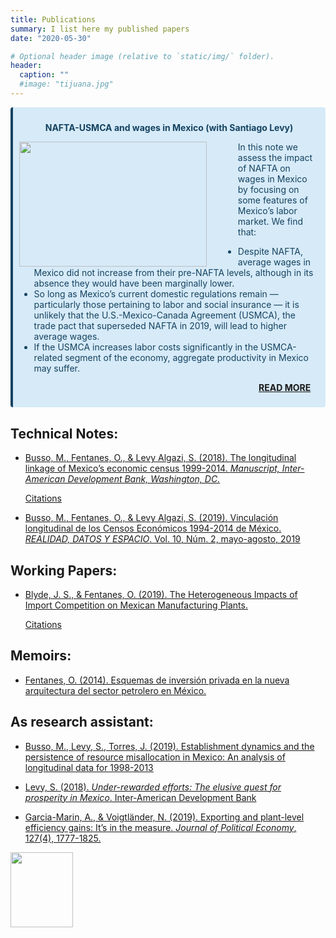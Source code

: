 ```yaml
---
title: Publications
summary: I list here my published papers
date: "2020-05-30"

# Optional header image (relative to `static/img/` folder).
header:
  caption: ""
  #image: "tijuana.jpg"
---
```


<div class="warning" style='background-color:#D6EAF8; color: #154360; border-left: solid #154360 4px; border-radius: 4px; padding:0.7em;'>
<span>
<p style='margin-top:1em; text-align:center'>
<b>NAFTA-USMCA and wages in Mexico (with Santiago Levy)</b></p>
<img style='float:left; padding-right: 50px;' src='https://i0.wp.com/www.brookings.edu/wp-content/uploads/2022/02/UMCA-Forward-2022.jpg?fit=512%2C9999px&ssl=1' width="300" height="200"/>
<p style='margin-left:1em;'>
In this note we assess the impact of NAFTA on wages in Mexico by focusing on some features of Mexico’s labor market. We find that:
<ul>
<li> Despite NAFTA, average wages in Mexico did not increase from their pre-NAFTA levels, although in its absence they would have been marginally lower.</li>
<li> So long as Mexico’s current domestic regulations remain — particularly those pertaining to labor and social insurance — it is unlikely that the U.S.-Mexico-Canada Agreement (USMCA), the trade pact that superseded NAFTA in 2019, will lead to higher average wages.</li>
<li> If the USMCA increases labor costs significantly in the USMCA-related segment of the economy, aggregate productivity in Mexico may suffer.</li>
</ul>
</p>
<p style='margin-bottom:1em; margin-right:1em; text-align:right;'>  <a href="https://www.brookings.edu/essay/usmca-forward-building-a-more-competitive-inclusive-and-sustainable-north-american-economy-labor/"><b> READ MORE </b></a>
</p></span>
</div>

## **Technical Notes**:

-  [Busso, M., Fentanes, O., & Levy Algazi, S. (2018). The longitudinal linkage of Mexico’s economic census 1999-2014. *Manuscript, Inter-American Development Bank, Washington, DC.*](https://publications.iadb.org/en/longitudinal-linkage-mexicos-economic-census-1999-2014)

    [Citations](https://scholar.google.com/scholar?oi=bibs&hl=es&cites=16800970293018661588)

-  [Busso, M., Fentanes, O., & Levy Algazi, S. (2019). Vinculación longitudinal de los Censos Económicos 1994-2014 de México. *REALIDAD, DATOS Y ESPACIO*. Vol. 10, Núm. 2, mayo-agosto, 2019](https://rde.inegi.org.mx/index.php/2019/08/20/vinculacion-longitudinal-de-los-censos-economicos-1994-2014-de-mexico/)

## **Working Papers**:

-  [Blyde, J. S., & Fentanes, O. (2019). The Heterogeneous Impacts of Import Competition on Mexican Manufacturing Plants.](https://publications.iadb.org/en/heterogeneous-impacts-import-competition-mexican-manufacturing-plants)

    [Citations](https://scholar.google.com/scholar?oi=bibs&hl=es&cites=3178349618073696339)

## **Memoirs**:

-  [Fentanes, O. (2014). Esquemas de inversión privada en la nueva arquitectura del sector petrolero en México.](http://repositorio-digital.cide.edu/handle/11651/2503)


## **As research assistant**:

-  [Busso, M., Levy, S., Torres, J. (2019). Establishment dynamics and the persistence of resource misallocation in Mexico: An analysis of longitudinal data for 1998-2013](http://jesicatorres.com/wp-content/uploads/2020/03/PaperDynamics-v1.pdf)

-  [Levy, S. (2018). *Under-rewarded efforts: The elusive quest for prosperity in Mexico*. Inter-American Development Bank](https://publications.iadb.org/publications/english/document/Under-Rewarded_Efforts_The_Elusive_Quest_for_Prosperity_in_Mexico.pdf)

-  [Garcia-Marin, A., & Voigtländer, N. (2019). Exporting and plant-level efficiency gains: It’s in the measure. *Journal of Political Economy*, 127(4), 1777-1825.](https://www.journals.uchicago.edu/doi/abs/10.1086/701607)


<img src="https://c.tenor.com/8ZDLU43omvcAAAAC/kid-thumbs-up.gif" width="100" height="120" />
